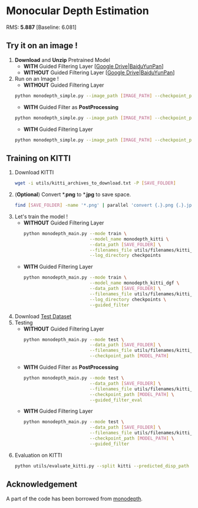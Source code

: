 # Monocular Depth Estimation

RMS: **5.887** [Baseline: 6.081]

## Try it on an image !
1. **Download** and **Unzip** Pretrained Model
    * **WITH** Guided Filtering Layer [[Google Drive](https://drive.google.com/file/d/1dKDYRtZPahoFJZ5ZJNilgHEvT6gG4SC6/view?usp=sharing)|[BaiduYunPan](https://pan.baidu.com/s/1-GkMaRAVym8UEmQ6ia5cHw)]
    * **WITHOUT** Guided Filtering Layer [[Google Drive](https://drive.google.com/file/d/1w-f75x8WYRKukoQOP-TYJIq4--W40nrq/view?usp=sharing)|[BaiduYunPan](https://pan.baidu.com/s/19IkFGX5I-zc3Ap5mZHQzOw)]
2. Run on an Image !
    * **WITHOUT** Guided Filtering Layer
    ```sh
    python monodepth_simple.py --image_path [IMAGE_PATH] --checkpoint_path [MODEL_PATH]
    ```
    * **WITH** Guided Filter as **PostProcessing**
    ```sh
    python monodepth_simple.py --image_path [IMAGE_PATH] --checkpoint_path [MODEL_PATH] --guided_filter_eval
    ```
    * **WITH** Guided Filtering Layer
    ```sh
    python monodepth_simple.py --image_path [IMAGE_PATH] --checkpoint_path [MODEL_PATH] --guided_filter
    ```
## Training on KITTI
1. Download KITTI
    ```sh
    wget -i utils/kitti_archives_to_download.txt -P [SAVE_FOLDER]
    ```
2. (**Optional**) Convert *.**png** to *.**jpg** to save space.
    ```sh
    find [SAVE_FOLDER] -name '*.png' | parallel 'convert {.}.png {.}.jpg && rm {}'
    ```
3. Let's train the model !
    * **WITHOUT** Guided Filtering Layer
        ```sh
        python monodepth_main.py --mode train \
                                 --model_name monodepth_kitti \
                                 --data_path [SAVE_FOLDER] \
                                 --filenames_file utils/filenames/kitti_train_files.txt \
                                 --log_directory checkpoints
        ```
    * **WITH** Guided Filtering Layer
        ```sh
        python monodepth_main.py --mode train \
                                 --model_name monodepth_kitti_dgf \
                                 --data_path [SAVE_FOLDER] \
                                 --filenames_file utils/filenames/kitti_train_files.txt \
                                 --log_directory checkpoints \
                                 --guided_filter
        ```
4. Download [Test Dataset](http://www.cvlibs.net/download.php?file=data_scene_flow.zip)
5. Testing
    * **WITHOUT** Guided Filtering Layer
        ```sh
        python monodepth_main.py --mode test \
                                 --data_path [SAVE_FOLDER] \
                                 --filenames_file utils/filenames/kitti_stereo_2015_test_files.txt \
                                 --checkpoint_path [MODEL_PATH]
        ``` 
    * **WITH** Guided Filter as **PostProcessing**
        ```sh
        python monodepth_main.py --mode test \
                                 --data_path [SAVE_FOLDER] \
                                 --filenames_file utils/filenames/kitti_stereo_2015_test_files.txt \
                                 --checkpoint_path [MODEL_PATH] \
                                 --guided_filter_eval
        ```
    * **WITH** Guided Filtering Layer
        ```sh
        python monodepth_main.py --mode test \
                                 --data_path [SAVE_FOLDER] \
                                 --filenames_file utils/filenames/kitti_stereo_2015_test_files.txt \
                                 --checkpoint_path [MODEL_PATH] \
                                 --guided_filter
        ```
5. Evaluation on KITTI
    ```sh
    python utils/evaluate_kitti.py --split kitti --predicted_disp_path [disparities.npy] --gt_path [SAVE_FOLDER]
    ```
## Acknowledgement
A part of the code has been borrowed from [monodepth](https://github.com/mrharicot/monodepth).
